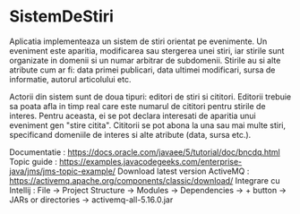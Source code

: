 # SistemDeStiri

Aplicatia implementeaza un sistem de stiri orientat pe evenimente. Un
eveniment este aparitia, modificarea sau stergerea unei stiri, iar
stirile sunt organizate in domenii si un numar arbitrar de subdomenii.
Stirile au si alte atribute cum ar fi: data primei publicari, data
ultimei modificari, sursa de informatie, autorul articolului etc.

Actorii din sistem sunt de doua tipuri: editori de stiri si cititori.
Editorii trebuie sa poata afla in timp real care este numarul de
cititori pentru stirile de interes. Pentru aceasta, ei se pot declara
interesati de aparitia unui eveniment gen "stire citita". Cititorii se
pot abona la una sau mai multe stiri, specificand domeniile de interes
si alte atribute (data, sursa etc.).

Documentatie : https://docs.oracle.com/javaee/5/tutorial/doc/bncdq.html
Topic guide : https://examples.javacodegeeks.com/enterprise-java/jms/jms-topic-example/
Download latest version ActiveMQ : https://activemq.apache.org/components/classic/download/
Integrare cu Intellij : File -> Project Structure -> Modules -> Dependencies -> + button -> JARs or directories -> activemq-all-5.16.0.jar
